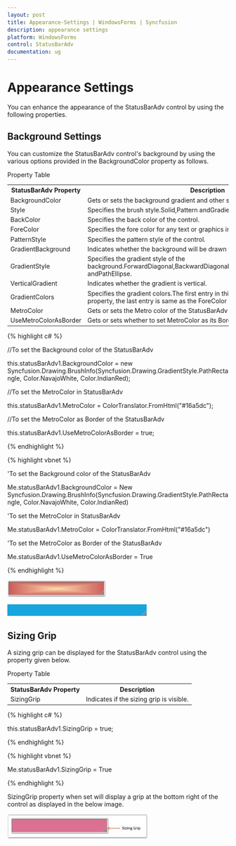 ```yaml
---
layout: post
title: Appearance-Settings | WindowsForms | Syncfusion
description: appearance settings
platform: WindowsForms
control: StatusBarAdv
documentation: ug
---
```


# Appearance Settings

You can enhance the appearance of the StatusBarAdv control by using the following properties.

## Background Settings

You can customize the StatusBarAdv control's background by using the various options provided in the BackgroundColor property as follows.

Property Table

<table>
<tr>
<th>
StatusBarAdv Property</th><th>
Description</th></tr>
<tr>
<td>
BackgroundColor</td><td>
Gets or sets the background gradient and other styles.</td></tr>
<tr>
<td>
Style</td><td>
Specifies the brush style.Solid,Pattern andGradient.</td></tr>
<tr>
<td>
BackColor</td><td>
Specifies the back color of the control.</td></tr>
<tr>
<td>
ForeColor</td><td>
Specifies the fore color for any text or graphics in the control.</td></tr>
<tr>
<td>
PatternStyle</td><td>
Specifies the pattern style of the control.</td></tr>
<tr>
<td>
GradientBackground</td><td>
Indicates whether the background will be drawn with the gradient.</td></tr>
<tr>
<td>
GradientStyle</td><td>
Specifies the gradient style of the background.ForwardDiagonal,BackwardDiagonal,Horizontal,Vertical,PathRectangle andPathEllipse.</td></tr>
<tr>
<td>
VerticalGradient</td><td>
Indicates whether the gradient is vertical.</td></tr>
<tr>
<td>
GradientColors</td><td>
Specifies the gradient colors.The first entry in this list is same as the BackColor property, the last entry is same as the ForeColor property.</td></tr>
<tr>
<td>
MetroColor</td><td>
Gets or sets the Metro color of the StatusBarAdv</td></tr>
<tr>
<td>
UseMetroColorAsBorder</td><td>
Gets or sets whether to set MetroColor as its Border color.</td></tr>
</table>


{% highlight c# %}



   //To set the Background color of the StatusBarAdv

   this.statusBarAdv1.BackgroundColor = new Syncfusion.Drawing.BrushInfo(Syncfusion.Drawing.GradientStyle.PathRectangle, Color.NavajoWhite, Color.IndianRed);

   //To set the MetroColor in StatusBarAdv

   this.statusBarAdv1.MetroColor = ColorTranslator.FromHtml("#16a5dc");

   //To set the MetroColor as Border of the StatusBarAdv

   this.statusBarAdv1.UseMetroColorAsBorder = true;

{% endhighlight %}



{% highlight vbnet %}



   'To set the Background color of the StatusBarAdv

   Me.statusBarAdv1.BackgroundColor = New Syncfusion.Drawing.BrushInfo(Syncfusion.Drawing.GradientStyle.PathRectangle, Color.NavajoWhite, Color.IndianRed)

   'To set the MetroColor in StatusBarAdv

   Me.statusBarAdv1.MetroColor = ColorTranslator.FromHtml("#16a5dc")

   'To set the MetroColor as Border of the StatusBarAdv

   Me.statusBarAdv1.UseMetroColorAsBorder = True


{% endhighlight %}


![](Overview_images/Overview_img64.jpeg) 



![](Overview_images/Overview_img65.png) 



## Sizing Grip

A sizing grip can be displayed for the StatusBarAdv control using the property given below.

Property Table

<table>
<tr>
<th>
StatusBarAdv Property</th><th>
Description</th></tr>
<tr>
<td>
SizingGrip</td><td>
Indicates if the sizing grip is visible.</td></tr>
</table>


{% highlight c# %}



this.statusBarAdv1.SizingGrip = true;

{% endhighlight %}

{% highlight vbnet %}



Me.statusBarAdv1.SizingGrip = True

{% endhighlight %}

SizingGrip property when set will display a grip at the bottom right of the control as displayed in the below image.

![](Overview_images/Overview_img66.jpeg) 



